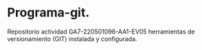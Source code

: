 # Programa-git.
Repositorio actividad GA7-220501096-AA1-EV05 herramientas de versionamiento (GIT) instalada y configurada.
